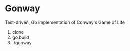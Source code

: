 # Gonway

Test-driven, Go implementation of Conway's Game of Life

1. clone
2. go build
3. ./gonway
